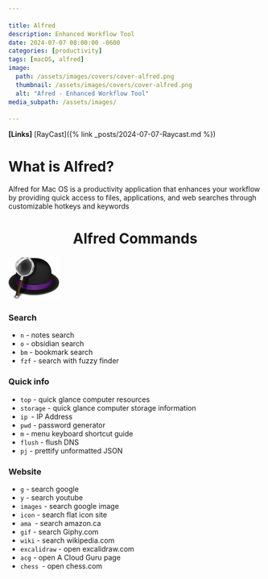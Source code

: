 ```yaml
---

title: Alfred
description: Enhanced Workflow Tool
date: 2024-07-07 08:00:00 -0600
categories: [productivity]
tags: [macOS, alfred]
image:
  path: /assets/images/covers/cover-alfred.png
  thumbnail: /assets/images/covers/cover-alfred.png
  alt: "Afred - Enhanced Workflow Tool"
media_subpath: /assets/images/

---
```


**[Links]**
[RayCast]({% link _posts/2024-07-07-Raycast.md %})

# What is Alfred?

Alfred for Mac OS is a productivity application that enhances your workflow by providing quick access to files, applications, and web searches through customizable hotkeys and keywords

<h1 style="text-align: center;"> Alfred Commands</h1>

![Add plugin](/assets/images/content/alfred.png)

### Search
- `n` - notes search
- `o` - obsidian search
- `bm` - bookmark search
- `fzf` - search with fuzzy finder

### Quick info
- `top` - quick glance computer resources
- `storage` - quick glance computer storage information
- `ip `- IP Address
- `pwd` - password generator
- `m` - menu keyboard shortcut guide
- `flush` - flush DNS
- `pj` - prettify unformatted JSON

### Website
- `g` - search google
- `y` - search youtube
- `images` - search google image
- `icon` - search flat icon site
-  `ama `- search amazon.ca
- `gif` - search Giphy.com
- `wiki` - search wikipedia.com
- `excalidraw` - open excalidraw.com
- `acg` - open A Cloud Guru page
- `chess `- open chess.com
